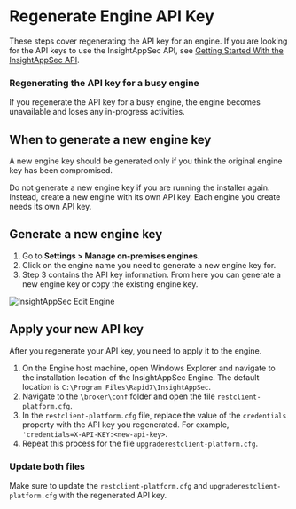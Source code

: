 # Regenerate Engine API Key

These steps cover regenerating the API key for an engine. If you are looking for the API keys to use the InsightAppSec API, see [Getting Started With the InsightAppSec API](https://docs.rapid7.com/insightappsec/api-get-started).

### Regenerating the API key for a busy engine

If you regenerate the API key for a busy engine, the engine becomes unavailable and loses any in-progress activities.

## When to generate a new engine key

A new engine key should be generated only if you think the original engine key has been compromised.

Do not generate a new engine key if you are running the installer again. Instead, create a new engine with its own API key. Each engine you create needs its own API key.

## Generate a new engine key

1.  Go to **Settings > Manage on-premises engines**.
2.  Click on the engine name you need to generate a new engine key for.
3.  Step 3 contains the API key information. From here you can generate a new engine key or copy the existing engine key.

![InsightAppSec Edit Engine](https://docs.rapid7.com/api/docs/file/product-documentation__master/insightappsec/images/InsightAppSec-Edit-Egine-06-22-2020.png)

## Apply your new API key

After you regenerate your API key, you need to apply it to the engine.

1.  On the Engine host machine, open Windows Explorer and navigate to the installation location of the InsightAppSec Engine. The default location is `C:\Program Files\Rapid7\InsightAppSec`.
2.  Navigate to the `\broker\conf` folder and open the file `restclient-platform.cfg`.
3.  In the `restclient-platform.cfg` file, replace the value of the `credentials` property with the API key you regenerated. For example, `'credentials=X-API-KEY:<new-api-key>`.
4.  Repeat this process for the file `upgraderestclient-platform.cfg`.

### Update both files

Make sure to update the `restclient-platform.cfg` and `upgraderestclient-platform.cfg` with the regenerated API key.